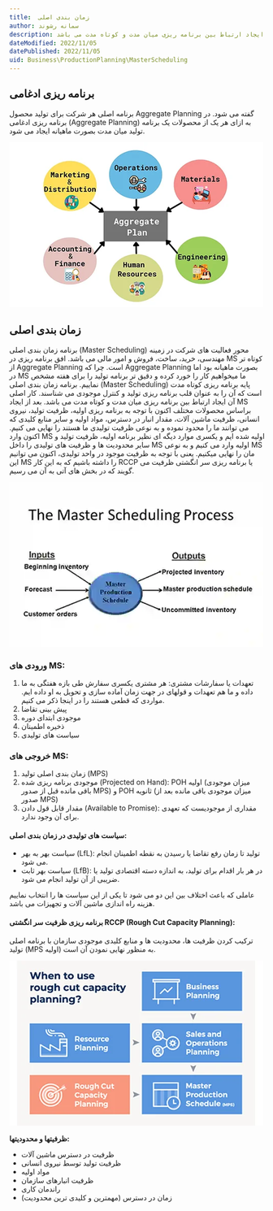 ```yaml
---
title:  زمان بندی اصلی
author: سمانه رشوند  
description: زمان بندی اصلی پایه برنامه ریزی کوتاه مدت است که آن را به عنوان قلب برنامه ریزی تولید و کنترل موجودی می شناسند. کار اصلی آن ایجاد ارتباط بین برنامه ریزی میان مدت و کوتاه مدت می باشد.
dateModified: 2022/11/05 
datePublished: 2022/11/05
uid: Business\ProductionPlanning\MasterScheduling
---
```


## برنامه ریزی ادغامی
برنامه اصلی هر شرکت برای تولید محصول Aggregate Planning گفته می شود.
در برنامه ریزی ادغامی (Aggregate Planning) به ازای هر یک از محصولات یک برنامه تولید میان مدت بصورت ماهیانه ایجاد می شود.

![برنامه ریزی ادغامی (Aggregate Planning)](./Images/AggregatePlanning.webp)

## زمان بندی اصلی
برنامه زمان بندی اصلی (Master Scheduling) محور فعالیت های شرکت در زمینه مهندسی، خرید، ساخت، فروش و امور مالی می باشد. افق برنامه ریزی در MS کوتاه تر از Aggregate Planning است. چرا که Aggregate Planning بصورت ماهیانه بود اما در MS ما میخواهیم کار را خورد کرده و دقیق تر برنامه تولید را برای هفته مشخص نماییم.
برنامه زمان بندی اصلی (Master Scheduling) پایه برنامه ریزی کوتاه مدت است که آن را به عنوان قلب برنامه ریزی تولید و کنترل موجودی می شناسند. کار اصلی آن ایجاد ارتباط بین برنامه ریزی میان مدت و کوتاه مدت می باشد.
بعد از ایجاد MS براساس محصولات مختلف اکنون با توجه به برنامه ریزی اولیه، ظرفیت تولید، نیروی انسانی، ظرفیت ماشین آلات، مقدار انبار در دسترس، مواد اولیه و سایر منابع کلیدی که می توانند ما را محدود نموده و به نوعی ظرفیت تولیدی ما هستند را نهایی می کنیم.
اکنون وارد MS اولیه شده ایم و یکسری موارد دیگه ای نظیر برنامه اولیه، ظرفیت تولید و سایر محدودیت ها و ظرفیت های تولیدی را داخل MS اولیه وارد می کنیم و به نوعی MS مان را نهایی میکنیم. یعنی با توجه به ظرفیت موجود در واحد تولیدی، اکنون می توانیم این MS را داشته باشیم که به این کار RCCP یا برنامه ریزی سر انگشتی ظرفیت می گویند که در بخش های آتی به آن می رسیم.

![وروردی و خروجی های MS](./Images/MasterScheduling.webp)

### ورودی های MS:
1.	تعهدات یا سفارشات مشتری: هر مشتری یکسری سفارش طی بازه هفتگی به ما داده و ما هم تعهدات و قولهای در جهت زمان آماده سازی و تحویل به او داده ایم. مواردی که قطعی هستند را در اینجا ذکر می کنیم. 
2.	پیش بینی تقاضا
3.	موجودی ابتدای دوره
4.	ذخیره اطمینان
5.	سیاست های تولیدی

### خروجی های MS:
1.	زمان بندی اصلی تولید (MPS)
2.	موجودی برنامه ریزی شده (Projected on Hand): POH اولیه (میزان موجودی باقی مانده قبل از صدور MPS) و POH ثانویه (میزان موجودی باقی مانده بعد از صدور MPS)
3.	مقدار قابل قول دادن (Available to Promise): مقداری از موجودیست که تعهدی برای آن وجود ندارد.

#### سیاست های تولیدی در زمان بندی اصلی:
*	سیاست بهر به بهر (LfL): تولید تا زمان رفع تقاضا یا رسیدن به نقطه اطمینان انجام می شود.
*	سیاست بهر ثابت (LfB): در هر بار اقدام برای تولید، به اندازه دسته اقتصادی تولید یا ضریبی از آن تولید انجام می شود.

عاملی که باعث اختلاف بین این دو می شود تا یکی از این سیاست ها را انتخاب نماییم هزینه راه اندازی ماشین آلات و تجهیزات می باشد.


#### برنامه ریزی ظرفیت سر انگشتی RCCP (Rough Cut Capacity Planning):
ترکیب کردن ظرفیت ها، محدودیت ها و منابع کلیدی موجودی سازمان با برنامه اصلی تولید (MPS اولیه) به منظور نهایی نمودن آن است.

![برنامه ریزی ظرفیت سر انگشتی RCCP](./Images/RCCP.webp)

**ظرفیتها و محدودیتها:**
*	ظرفیت در دسترس ماشین آلات
*	ظرفیت تولید توسط نیروی انسانی
*	مواد اولیه
*	ظرفیت انبارهای سازمان
*	راندمان کاری
*	زمان در دسترس (مهمترین و کلیدی ترین محدودیت)